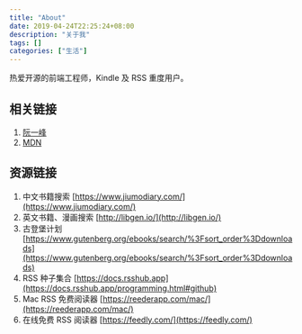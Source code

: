 ```yaml
---
title: "About"
date: 2019-04-24T22:25:24+08:00
description: "关于我"
tags: []
categories: ["生活"]
---
```


热爱开源的前端工程师，Kindle 及 RSS 重度用户。

## 相关链接

1. [阮一峰](http://www.ruanyifeng.com/blog/)
1. [MDN](https://developer.mozilla.org)

## 资源链接

1. 中文书籍搜索 [https://www.jiumodiary.com/](https://www.jiumodiary.com/)
1. 英文书籍、漫画搜索 [http://libgen.io/](http://libgen.io/)
1. 古登堡计划 [https://www.gutenberg.org/ebooks/search/%3Fsort_order%3Ddownloads](https://www.gutenberg.org/ebooks/search/%3Fsort_order%3Ddownloads)
1. RSS 种子集合 [https://docs.rsshub.app](https://docs.rsshub.app/programming.html#github)
1. Mac RSS 免费阅读器 [https://reederapp.com/mac/](https://reederapp.com/mac/)
1. 在线免费 RSS 阅读器 [https://feedly.com/](https://feedly.com/)
